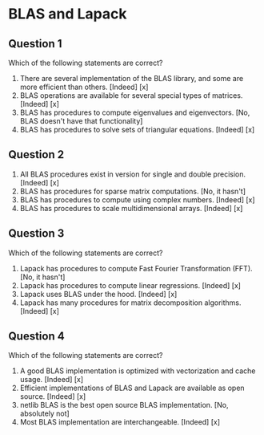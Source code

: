 # BLAS and Lapack

## Question 1

Which of the following statements are correct?

1. There are several implementation of the BLAS library, and some are more efficient than others. [Indeed] [x]
1. BLAS operations are available for several special types of matrices. [Indeed] [x]
1. BLAS has procedures to compute eigenvalues and eigenvectors. [No, BLAS doesn't have that functionality]
1. BLAS has procedures to solve sets of triangular equations. [Indeed] [x]


## Question 2

1. All BLAS procedures exist in version for single and double precision. [Indeed] [x]
1. BLAS has procedures for sparse matrix computations. [No, it hasn't]
1. BLAS has procedures to compute using complex numbers. [Indeed] [x]
1. BLAS has procedures to scale multidimensional arrays. [Indeed] [x]


## Question 3

Which of the following statements are correct?

1. Lapack has procedures to compute Fast Fourier Transformation (FFT). [No, it hasn't]
1. Lapack has procedures to compute linear regressions. [Indeed] [x]
1. Lapack uses BLAS under the hood. [Indeed] [x]
1. Lapack has many procedures for matrix decomposition algorithms. [Indeed] [x]


## Question 4

Which of the following statements are correct?

1. A good BLAS implementation is optimized with vectorization and cache usage. [Indeed] [x]
1. Efficient implementations of BLAS and Lapack are available as open source. [Indeed] [x]
1. netlib BLAS is the best open source BLAS implementation. [No, absolutely not]
1. Most BLAS implementation are interchangeable. [Indeed] [x]

